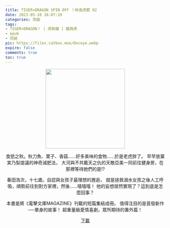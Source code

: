 ```yaml
---
title: TIGER×DRAGON SPIN OFF ！秋高虎肥 02
date: 2023-05-28 16:07:19
categories: 完結
tags:
- TIGER×DRAGON！ | 虎與龍 | 龍與虎
- epub
- 完結
pic: https://files.catbox.moe/0ncoye.webp
expire: false
comments: true
toc: true
---
```


<div style="text-align:center" class="kratos-post-content">

<img width="250px" src="https://files.catbox.moe/0ncoye.webp">

<p>
食慾之秋。秋刀魚、栗子、香菇……好多美味的食物……於是老虎胖了。
早早放棄実乃梨提議的神奇減肥法，
大河與不共戴天之仇的天敵亞美一同前往健身房，在那裡等待她們的是!?

春田浩次，十七歲。自認與女孩子最理想的邂逅，
就是拯救溺水女孩之後人工呼吸，順勢前往到對方家裡，然後……嘻嘻嘻！
他的妄想居然實現了？這到底是怎麼回事？

本書是將《電擊文庫MAGAZINE》刊載的短篇集結成冊。
值得注目的是首發新作──單身的故事！
超重量級愛情喜劇，眾所期待的番外篇！
</p>

<p>
<a href="https://epubdatabase.azurewebsites.net/EBOOKS/EPUB/完結/TIGER×DRAGON！/竹宮悠由子 - 龍與虎 SO·2.epub?download=1">下載</a>
</p>

</div>